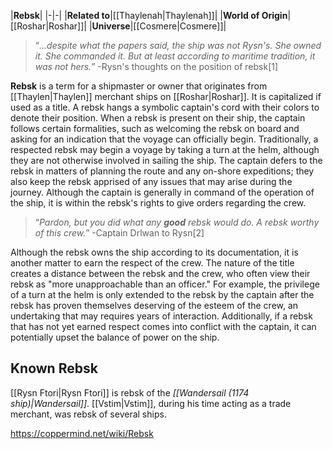 |**Rebsk**|
|-|-|
|**Related to**|[[Thaylenah\|Thaylenah]]|
|**World of Origin**|[[Roshar\|Roshar]]|
|**Universe**|[[Cosmere\|Cosmere]]|

>“*...despite what the papers said, the ship was not Rysn's. She owned it. She commanded it. But at least according to maritime tradition, it was not hers.*”
\-Rysn's thoughts on the position of rebsk[1]


**Rebsk** is a term for a shipmaster or owner that originates from [[Thaylen\|Thaylen]] merchant ships on [[Roshar\|Roshar]]. It is capitalized if used as a title.
A rebsk hangs a symbolic captain's cord with their colors to denote their position. When a rebsk is present on their ship, the captain follows certain formalities, such as welcoming the rebsk on board and asking for an indication that the voyage can officially begin. Traditionally, a respected rebsk may begin a voyage by taking a turn at the helm, although they are not otherwise involved in sailing the ship. The captain defers to the rebsk in matters of planning the route and any on-shore expeditions; they also keep the rebsk apprised of any issues that may arise during the journey. Although the captain is generally in command of the operation of the ship, it is within the rebsk's rights to give orders regarding the crew.

>“*Pardon, but you did what any **good** rebsk would do. A rebsk worthy of this crew.*”
\-Captain Drlwan to Rysn[2]

Although the rebsk owns the ship according to its documentation, it is another matter to earn the respect of the crew. The nature of the title creates a distance between the rebsk and the crew, who often view their rebsk as "more unapproachable than an officer." For example, the privilege of a turn at the helm is only extended to the rebsk by the captain after the rebsk has proven themselves deserving of the esteem of the crew, an undertaking that may requires years of interaction. Additionally, if a rebsk that has not yet earned respect comes into conflict with the captain, it can potentially upset the balance of power on the ship.

## Known Rebsk
[[Rysn Ftori\|Rysn Ftori]] is rebsk of the *[[Wandersail (1174 ship)\|Wandersail]]*.
[[Vstim\|Vstim]], during his time acting as a trade merchant, was rebsk of several ships.


https://coppermind.net/wiki/Rebsk